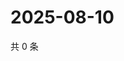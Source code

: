 # 2025-08-10

共 0 条

<!-- BEGIN ZHIHUVIDEO -->
<!-- 最后更新时间 Sun Aug 10 2025 09:04:53 GMT+0800 (China Standard Time) -->

<!-- END ZHIHUVIDEO -->
